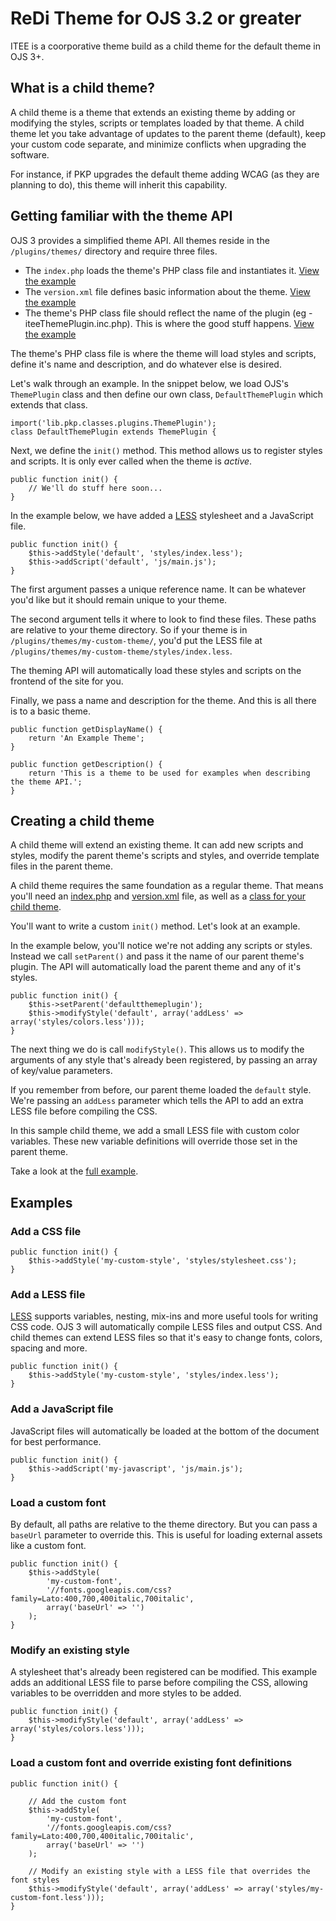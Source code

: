 # ReDi Theme for OJS 3.2 or greater

ITEE is a coorporative theme build as a child theme for the default theme in OJS 3+.

## What is a child theme?

A child theme is a theme that extends an existing theme by adding or modifying the styles, scripts or templates loaded by that theme.
A child theme let you take advantage of updates to the parent theme (default), keep your custom code separate, and minimize conflicts when upgrading the software.

For instance, if PKP upgrades the default theme adding WCAG (as they are planning to do), this theme will inherit this capability.

## Getting familiar with the theme API

OJS 3 provides a simplified theme API. All themes reside in the `/plugins/themes/` directory and require three files.

- The `index.php` loads the theme's PHP class file and instantiates it. [View the example](index.php)
- The `version.xml` file defines basic information about the theme. [View the example](version.xml)
- The theme's PHP class file should reflect the name of the plugin (eg - iteeThemePlugin.inc.php). This is where the good stuff happens. [View the example](DefaultChildThemePlugin.inc.php)

The theme's PHP class file is where the theme will load styles and scripts,
define it's name and description, and do whatever else is desired.

Let's walk through an example. In the snippet below, we load OJS's `ThemePlugin` class and then define our
own class, `DefaultThemePlugin` which extends that class.

```
import('lib.pkp.classes.plugins.ThemePlugin');
class DefaultThemePlugin extends ThemePlugin {
```

Next, we define the `init()` method. This method allows us to register styles
and scripts. It is only ever called when the theme is _active_.

```
public function init() {
	// We'll do stuff here soon...
}
```

In the example below, we have added a [LESS](http://lesscss.org) stylesheet and a JavaScript file.

```
public function init() {
	$this->addStyle('default', 'styles/index.less');
	$this->addScript('default', 'js/main.js');
}
```

The first argument passes a unique reference name. It can be whatever you'd like but it should remain unique to your theme.

The second argument tells it where to look to find these files. These paths are relative to your theme directory. So if your theme is in `/plugins/themes/my-custom-theme/`, you'd put the LESS file at `/plugins/themes/my-custom-theme/styles/index.less`.

The theming API will automatically load these styles and scripts on the frontend of the site for you.

Finally, we pass a name and description for the theme. And this is all there is to a basic theme.

```
public function getDisplayName() {
	return 'An Example Theme';
}

public function getDescription() {
	return 'This is a theme to be used for examples when describing the theme API.';
}
```

## Creating a child theme

A child theme will extend an existing theme. It can add new scripts and styles,
modify the parent theme's scripts and styles, and override template files in the
parent theme.

A child theme requires the same foundation as a regular theme. That means you'll need an [index.php](index.php) and [version.xml](version.xml) file, as well as a [class for your child theme](DefaultChildThemePlugin.inc.php).

You'll want to write a custom `init()` method. Let's look at an example.

In the example below, you'll notice we're not adding any scripts or styles. Instead we call `setParent()` and pass it the name of our parent theme's plugin. The API will automatically load the parent theme and any of it's styles.

```
public function init() {
	$this->setParent('defaultthemeplugin');
	$this->modifyStyle('default', array('addLess' => array('styles/colors.less')));
}
```

The next thing we do is call `modifyStyle()`. This allows us to modify the arguments of any style that's already been registered, by passing an array of key/value parameters.

If you remember from before, our parent theme loaded the `default` style. We're passing an `addLess` parameter which tells the API to add an extra LESS file before compiling the CSS.

In this sample child theme, we add a small LESS file with custom color variables. These new variable definitions will override those set in the parent theme.

Take a look at the [full example](DefaultChildThemePlugin.inc.php).

## Examples

### Add a CSS file

```
public function init() {
	$this->addStyle('my-custom-style', 'styles/stylesheet.css');
}
```

### Add a LESS file
[LESS](http://lesscss.org) supports variables, nesting, mix-ins and more useful tools for writing CSS code. OJS 3 will automatically compile LESS files and output CSS. And child themes can extend LESS files so that it's easy to change fonts, colors, spacing and more.

```
public function init() {
	$this->addStyle('my-custom-style', 'styles/index.less');
}
```

### Add a JavaScript file
JavaScript files will automatically be loaded at the bottom of the document for best performance.

```
public function init() {
	$this->addScript('my-javascript', 'js/main.js');
}
```

### Load a custom font
By default, all paths are relative to the theme directory. But you can pass a
`baseUrl` parameter to override this. This is useful for loading external assets
like a custom font.

```
public function init() {
	$this->addStyle(
		'my-custom-font',
		'//fonts.googleapis.com/css?family=Lato:400,700,400italic,700italic',
		array('baseUrl' => '')
	);
}
```

### Modify an existing style
A stylesheet that's already been registered can be modified. This example adds
an additional LESS file to parse before compiling the CSS, allowing variables to
be overridden and more styles to be added.

```
public function init() {
	$this->modifyStyle('default', array('addLess' => array('styles/colors.less')));
}
```

### Load a custom font and override existing font definitions

```
public function init() {

	// Add the custom font
	$this->addStyle(
		'my-custom-font',
		'//fonts.googleapis.com/css?family=Lato:400,700,400italic,700italic',
		array('baseUrl' => '')
	);

	// Modify an existing style with a LESS file that overrides the font styles
	$this->modifyStyle('default', array('addLess' => array('styles/my-custom-font.less')));
}
```
